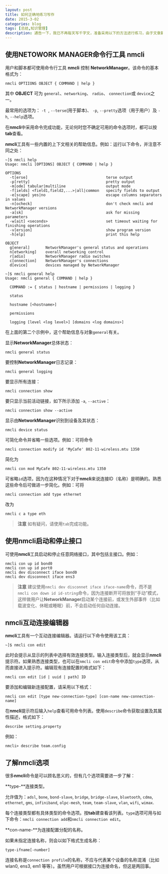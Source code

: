```yaml
---
layout: post
title: 如何正确地练习写作
date: 2015-3-02
categories: blog
tags: [总结,知识管理]
description: 通告一下，我已不再每天写千字文，准备采用以下的方法进行练习，由于文章篇幅较长，链接较多，建议到简书或博客进行阅读。
---
```


## 使用NETOWORK MANAGER命令行工具 nmcli

用户和脚本都可使用命令行工具 **nmcli** 控制 **NetworkManager**。该命令的基本格式为：
```
nmcli OPTIIONS OBJECT { COMMAND | help }
```

其中 **OBJECT** 可为 ```general```、```networking```、 ```radio```、 ```connection```或 ``` device ```之一。

最常用的选项为： ```-t ```, ```--terse```(用于脚本)、 ```-p```, ```--pretty```选项（用于用户）及 ```-h```, ```--help```选项。

在**nmcli**中采用命令完成功能，无论何时您不确定可用的命令选项时，都可以按**tab**查看。

**nmcli**工具有一些内置的上下文相关的帮助信息。例如：运行以下命令，并注意不同之处：

```
~]$ nmcli help
Usage: nmcli [OPTIONS] OBJECT { COMMAND | help }

OPTIONS
  -t[erse]                                   terse output
  -p[retty]                                  pretty output
  -m[ode] tabular|multiline                  output mode
  -f[ields] <field1,field2,...>|all|common   specify fields to output
  -e[scape] yes|no                           escape columns separators in values
  -n[ocheck]                                 don't check nmcli and NetworkManager versions
  -a[sk]                                     ask for missing parameters
  -w[ait] <seconds>                          set timeout waiting for finishing operations
  -v[ersion]                                 show program version
  -h[elp]                                    print this help

OBJECT
  g[eneral]       NetworkManager's general status and operations
  n[etworking]    overall networking control
  r[adio]         NetworkManager radio switches
  c[onnection]    NetworkManager's connections
  d[evice]        devices managed by NetworkManager
```

```
~]$ nmcli general help
Usage: nmcli general { COMMAND | help }

  COMMAND := { status | hostname | permissions | logging }

  status

  hostname [<hostname>]

  permissions

  logging [level <log level>] [domains <log domains>]
```

在上面的第二个示例中，这个帮助信息与对象```general```有关。

显示**NetworkManager**总体状态：
```
nmcli general status
```

要控制**NetworkManager**日志记录：
```
nmcli general logging
```

要显示所有连接：
```
nmcli connection show
```

要只显示当前活动链接，如下所示添加 ```-a```, ```--active```：
```
nmcli connection show --active
```

显示由**NetworkManager**识别到设备及其状态：
```
nmcli device status
```

可简化命令并省略一些选项。例如：可将命令
```
nmcli connection modify id 'MyCafe' 802-11-wireless.mtu 1350
```
简化为
```
nmcli con mod MyCafe 802-11-wireless.mtu 1350
```

可省略```id```选项，因为在这种情况下对于**nmcli**来说连接ID（名称）是明确的。熟悉这些命令后可做进一步简化。例如：可将
```
nmcli connection add type ethernet
```
改为
```
nmcli c a type eth
```

> 
> **注意**
> 如有疑问，请使用```tab```完成功能。
> 

## 使用nmcli启动和停止接口

可使用**nmcli**工具启动和停止任意网络接口，其中包括主接口。例如：

```
nmcli con up id bond0
nmcli con up id port0
nmcli dev disconnect iface bond0
nmcli dev disconnect iface ens3
```

> 
> **注意**
> 建议使用```nmcli dev disconnet iface iface-name```命令，而不是 ```nmcli con down id id-string```命令，因为连接断开可将放到“手动”模式，这样做用户让**NetworkManager**启动某个连接前，或发生外部事件（比如载波变化、休眠或睡眠）前，不会启动任何自动连接。
> 

## nmcli互动连接编辑器

**nmcli**工具有一个互动连接编辑器。请运行以下命令使用该工具：
```
~]$ nmcli con edit
```

此时会提示从显示的列表中选择有效连接类型。输入连接类型后，就会显示**nmcli**提示符。如果熟悉连接类型，也可以在```nmcli con edit```命令中添加```type```选项，从而直接进入提示符。编辑现有连接配置的格式如下：
```
nmcli con edit [id | uuid | path] ID
```

要添加和编辑新连接配置，请采用以下格式：

```
nmcli con edit [type new-connection-type] [con-name new-connection-name]
```

在**nmcli**提示符后输入```help```查看可用命令列表。使用```describe```命令获取设置及其属性描述，格式如下：
```
describe setting.property
```

例如：
```
nmcli> describe team.config
```

## 了解nmcli选项

很多**nmcli**命令是可以顾名思义的，但有几个选项需要进一步了解：

**type-**连接类型。

允许值为：```adsl```, ```bone```, ```bond-slave```, ```bridge```, ```bridge-slave```, ```bluetooth```, ```cdma```, ```ethernet```, ```gms```, ```infiniband```, ```olpc-mesh```, ```team```, ```team-slave```, ```vlan```, ```wifi```, ```wimax```.

每个连接类型都有具体类型的命令选项。按**tab**建查看该列表。```type```选项可用与如下命令：```nmcli connection add```和```nmcli connection edit```。

**con-name-**为连接配置分配的名称。

如果未指定连接名称，则会以如下格式生成名称：
```
type-ifname[-number]
```

连接名称是```connection profile```的名称，不应与代表某个设备的名称混淆（比如 wlan0, ens3, em1 等等）。虽然用户可根据接口为连接命名，但这是两回事。
